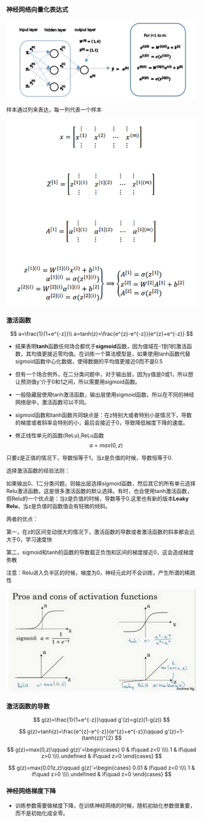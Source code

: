 ### 神经网络向量化表达式

![](./image/1551196399288.png)

样本通过列来表达，每一列代表一个样本

![](./image/1551194171339.png)



### 激活函数

$$
a=\frac{1}{1+e^{-z}}\\ a=tanh(z)=\frac{e^{z}-e^{-z}}{e^{z}+e^{-z}}
$$

* 结果表明**tanh**函数任何场合都优于**sigmoid**函数，因为值域在-1到1的激活函数，其均值更接近零均值。在训练一个算法模型是，如果使用tanh函数代替sigmoid函数中心化数据，使得数据的平均值更接近0而不是0.5

* 但有一个场合例外，在二分类问题中，对于输出层，因为y值是0或1，所以想让预测值y'介于0和1之间，所以需要用sigmoid函数。

* 一般隐藏层使用tanh激活函数，输出层使用sigmoid函数，所以在不同的神经网络层中，激活函数可以不同。

* sigmoid函数和tanh函数共同缺点是：在z特别大或者特别小是情况下，导数的梯度或者斜率会特别的小，最后会接近于0，导致降低梯度下降的速度。

* 修正线性单元的函数(ReLu),ReLu函数
  $$
  a=max(0,z)
  $$
  

只要z是正值的情况下，导数恒等于1，当z是负值的时候，导数恒等于0.

选择激活函数的经验法则：

如果输出0、1二分类问题，则输出层选择sigmoid函数，然后其它的所有单元选择Relu激活函数。这是很多激活函数的默认选择。有时，也会使用tanh激活函数，但Relu的一个优点是：当z是负值的时候，导数等于0.这里也有新的版本**Leaky Relu**，当z是负值时函数值会有轻微的倾斜。

两者的优点：

第一，在z的区间变动很大的情况下，激活函数的导数或者激活函数的斜率都会远大于0，学习速度快

第二，sigmoid和tanh的函数的导数载正负饱和区间的梯度接近0，这会造成梯度弥散

注意：Relu进入负半区的时候，梯度为0，神经元此时不会训练，产生所谓的稀疏性

![](./image/1551284973458.png)

### 激活函数的导数

$$
g(z)=\frac{1}{1+e^{-z}}\qquad      g'(z)=g(z)(1-g(z))
$$

$$
g(z)=tanh(z)=\frac{e^{z}-e^{-z}}{e^{z}+e^{-z}}\qquad g'(z)=1-(tanh(z))^{2}
$$

$$
g(z)=max(0,z)\qquad 
g(z)'=\begin{cases}
0 & if\quad z<0 \\\\
1 & if\quad z>0 \\\\
undefined & if\quad z=0
\end{cases}
$$

$$
g(z)=max(0.01z,z)\qquad 
g(z)'=\begin{cases}
0.01 & if\quad z<0 \\\\
1 & if\quad z>0 \\\\
undefined & if\quad z=0
\end{cases}
$$



### 神经网络梯度下降

* 训练参数需要做梯度下降，在训练神经网络的时候，随机初始化参数很重要，而不是初始化成全零。

